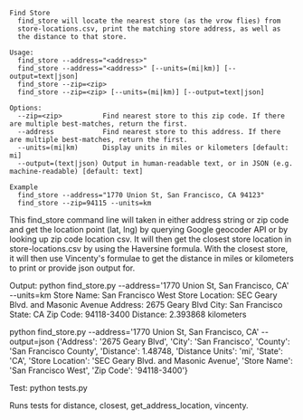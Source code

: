 ```
Find Store
  find_store will locate the nearest store (as the vrow flies) from
  store-locations.csv, print the matching store address, as well as
  the distance to that store.

Usage:
  find_store --address="<address>"
  find_store --address="<address>" [--units=(mi|km)] [--output=text|json]
  find_store --zip=<zip>
  find_store --zip=<zip> [--units=(mi|km)] [--output=text|json]

Options:
  --zip=<zip>          Find nearest store to this zip code. If there are multiple best-matches, return the first.
  --address            Find nearest store to this address. If there are multiple best-matches, return the first.
  --units=(mi|km)      Display units in miles or kilometers [default: mi]
  --output=(text|json) Output in human-readable text, or in JSON (e.g. machine-readable) [default: text]

Example
  find_store --address="1770 Union St, San Francisco, CA 94123"
  find_store --zip=94115 --units=km
```

This find_store command line will taken in either address string or zip code and get the location point (lat, lng) by
querying Google geocoder API or by looking up zip code location csv. It will then get the closest store location in
store-locations.csv by using the Haversine formula. With the closest store, it will then use Vincenty's formulae
to get the distance in miles or kilometers to print or provide json output for.

Output:
python find_store.py --address='1770 Union St, San Francisco, CA' --units=km
Store Name: San Francisco West
Store Location: SEC Geary Blvd. and Masonic Avenue
Address: 2675 Geary Blvd
City: San Francisco
State: CA
Zip Code: 94118-3400
Distance: 2.393868 kilometers

python find_store.py --address='1770 Union St, San Francisco, CA' --output=json
{'Address': '2675 Geary Blvd',
 'City': 'San Francisco',
 'County': 'San Francisco County',
 'Distance': 1.48748,
 'Distance Units': 'mi',
 'State': 'CA',
 'Store Location': 'SEC Geary Blvd. and Masonic Avenue',
 'Store Name': 'San Francisco West',
 'Zip Code': '94118-3400'}

Test:
python tests.py

Runs tests for distance, closest, get_address_location, vincenty.